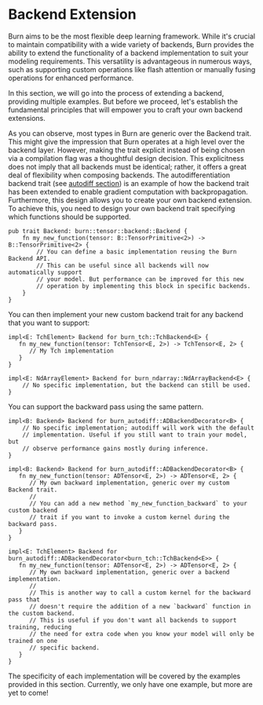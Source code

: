 # Backend Extension

Burn aims to be the most flexible deep learning framework.
While it's crucial to maintain compatibility with a wide variety of backends, Burn provides the ability to extend the functionality of a backend implementation to suit your modeling requirements.
This versatility is advantageous in numerous ways, such as supporting custom operations like flash attention or manually fusing operations for enhanced performance.

In this section, we will go into the process of extending a backend, providing multiple examples.
But before we proceed, let's establish the fundamental principles that will empower you to craft your own backend extensions.

As you can observe, most types in Burn are generic over the Backend trait.
This might give the impression that Burn operates at a high level over the backend layer.
However, making the trait explicit instead of being chosen via a compilation flag was a thoughtful design decision.
This explicitness does not imply that all backends must be identical; rather, it offers a great deal of flexibility when composing backends.
The autodifferentiation backend trait (see [autodiff section](../building-blocks/autodiff.md)) is an example of how the backend trait has been extended to enable gradient computation with backpropagation.
Furthermore, this design allows you to create your own backend extension.
To achieve this, you need to design your own backend trait specifying which functions should be supported.

```rust, ignore
pub trait Backend: burn::tensor::backend::Backend {
    fn my_new_function(tensor: B::TensorPrimitive<2>) -> B::TensorPrimitive<2> {
        // You can define a basic implementation reusing the Burn Backend API.
        // This can be useful since all backends will now automatically support 
        // your model. But performance can be improved for this new 
        // operation by implementing this block in specific backends.
    }
}
```

You can then implement your new custom backend trait for any backend that you want to support:

```rust, ignore
impl<E: TchElement> Backend for burn_tch::TchBackend<E> {
   fn my_new_function(tensor: TchTensor<E, 2>) -> TchTensor<E, 2> {
      // My Tch implementation
   }
}

impl<E: NdArrayElement> Backend for burn_ndarray::NdArrayBackend<E> {
    // No specific implementation, but the backend can still be used.
}
```

You can support the backward pass using the same pattern.

```rust, ignore
impl<B: Backend> Backend for burn_autodiff::ADBackendDecorator<B> {
    // No specific implementation; autodiff will work with the default 
    // implementation. Useful if you still want to train your model, but 
    // observe performance gains mostly during inference.
}

impl<B: Backend> Backend for burn_autodiff::ADBackendDecorator<B> {
   fn my_new_function(tensor: ADTensor<E, 2>) -> ADTensor<E, 2> {
      // My own backward implementation, generic over my custom Backend trait.
      //
      // You can add a new method `my_new_function_backward` to your custom backend
      // trait if you want to invoke a custom kernel during the backward pass.
   }
}

impl<E: TchElement> Backend for burn_autodiff::ADBackendDecorator<burn_tch::TchBackend<E>> {
   fn my_new_function(tensor: ADTensor<E, 2>) -> ADTensor<E, 2> {
      // My own backward implementation, generic over a backend implementation.
      //
      // This is another way to call a custom kernel for the backward pass that 
      // doesn't require the addition of a new `backward` function in the custom backend.
      // This is useful if you don't want all backends to support training, reducing 
      // the need for extra code when you know your model will only be trained on one 
      // specific backend.
   }
}
```

The specificity of each implementation will be covered by the examples provided in this section.
Currently, we only have one example, but more are yet to come!
